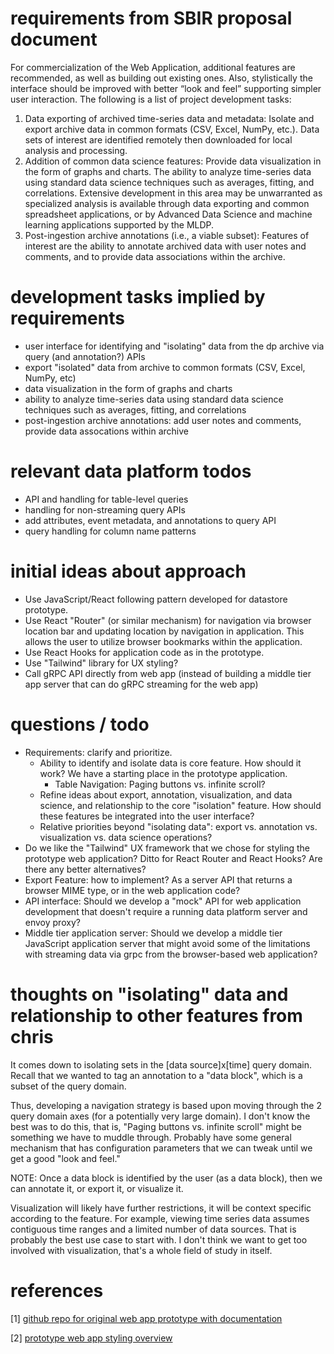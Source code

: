 # requirements from SBIR proposal document

For commercialization of the Web Application, additional features are recommended, as well as building out existing ones.  Also, stylistically the interface should be improved with better “look and feel” supporting simpler user interaction. The following is a list of project development tasks:
1. 	Data exporting of archived time-series data and metadata:  Isolate and export archive data in common formats (CSV, Excel, NumPy, etc.).  Data sets of interest are identified remotely then downloaded for local analysis and processing.
2. 	Addition of common data science features:  Provide data visualization in the form of graphs and charts.  The ability to analyze time-series data using standard data science techniques such as averages, fitting, and correlations.  Extensive development in this area may be unwarranted as specialized analysis is available through data exporting and common spreadsheet applications, or by Advanced Data Science and machine learning applications supported by the MLDP.
3. 	Post-ingestion archive annotations (i.e., a viable subset): Features of interest are the ability to annotate archived data with user notes and comments, and to provide data associations within the archive.

# development tasks implied by requirements

* user interface for identifying and "isolating" data from the dp archive via query (and annotation?) APIs
* export "isolated" data from archive to common formats (CSV, Excel, NumPy, etc)
* data visualization in the form of graphs and charts
* ability to analyze time-series data using standard data science techniques such as averages, fitting, and correlations
* post-ingestion archive annotations: add user notes and comments, provide data assocations within archive

# relevant data platform todos

* API and handling for table-level queries
* handling for non-streaming query APIs
* add attributes, event metadata, and annotations to query API
* query handling for column name patterns

# initial ideas about approach

* Use JavaScript/React following pattern developed for datastore prototype.
* Use React "Router" (or similar mechanism) for navigation via browser location bar and updating location by navigation in application.  This allows the user to utilize browser bookmarks within the application.
* Use React Hooks for application code as in the prototype.
* Use "Tailwind" library for UX styling?
* Call gRPC API directly from web app (instead of building a middle tier app server that can do gRPC streaming for the web app)

# questions / todo

* Requirements: clarify and prioritize.
  * Ability to identify and isolate data is core feature.  How should it work?  We have a starting place in the prototype application.
    * Table Navigation: Paging buttons vs. infinite scroll?
  * Refine ideas about export, annotation, visualization, and data science, and relationship to the core "isolation" feature.  How should these features be integrated into the user interface?
  * Relative priorities beyond "isolating data": export vs. annotation vs. visualization vs. data science operations?
* Do we like the "Tailwind" UX framework that we chose for styling the prototype web application?  Ditto for React Router and React Hooks?  Are there any better alternatives?
* Export Feature: how to implement?  As a server API that returns a browser MIME type, or in the web application code?
* API interface: Should we develop a "mock" API for web application development that doesn't require a running data platform server and envoy proxy?
* Middle tier application server: Should we develop a middle tier JavaScript application server that might avoid some of the limitations with streaming data via grpc from the browser-based web application?

# thoughts on "isolating" data and relationship to other features from chris

It comes down to isolating sets in the [data source]x[time] query domain.  Recall that we wanted to tag an annotation to a "data block", which is a subset of the query domain.

Thus, developing a navigation strategy is based upon moving through the 2 query domain axes (for a potentially very large domain).  I don't know the best was to do this, that is, "Paging buttons vs. infinite scroll" might be something we have to muddle through.  Probably have some general mechanism that has configuration parameters that we can tweak until we get a good "look and feel."

NOTE: Once a data block is identified by the user (as a data block), then we can annotate it, or export it, or visualize it.

Visualization will likely have further restrictions, it will be context specific according to the feature.  For example, viewing time series data assumes contiguous time ranges and a limited number of data sources.  That is probably the best use case to start with.  I don't think we want to get too involved with visualization, that's a whole field of study in itself.

# references

[1] [github repo for original web app prototype with documentation](https://github.com/craigmcchesney/datastore-web-app)

[2] [prototype web app styling overview](https://github.com/craigmcchesney/datastore-web-app/wiki/Styling-Overview)